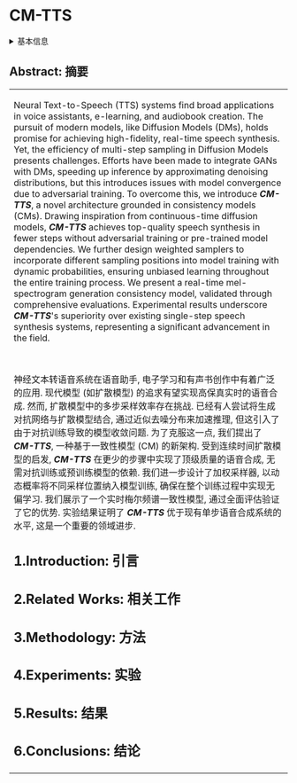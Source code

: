 # CM-TTS

<details>
<summary>基本信息</summary>

- 标题: "CM-TTS: Enhancing Real Time Text-to-Speech Synthesis Efficiency through Weighted Samplers and Consistency Models"
- 作者:
  - 01 Xiang Li
  - 02 Fan Bu
  - 03 Ambuj Mehrish
  - 04 Yingting Li
  - 05 Jiale Han
  - 06 Bo Cheng
  - 07 Soujanya Poria
- 链接:
  - [ArXiv](https://arxiv.org/abs/2404.00569)
  - [Publication](https://doi.org/10.18653/v1/2024.findings-naacl.240)
  - [Github](https://github.com/XiangLi2022/CM-TTS)
  - [Demo](https://cmtts.vercel.app/)
- 文件:
  - [ArXiv](../Diffusion/_PDF/2404.00569v1__CM-TTS__Enhancing_Real_Time_Text-to-Speech_Synthesis_Efficiency_through_Weighted_Samplers_and_Consistency_Models.pdf)
  - [Publication](../Diffusion/_PDF/2404.00569p0__CM-TTS__NAACL2024.pdf)

</details>

## Abstract: 摘要

<table>
<tr>
<td width="50%">

Neural Text-to-Speech (TTS) systems find broad applications in voice assistants, e-learning, and audiobook creation.
The pursuit of modern models, like Diffusion Models (DMs), holds promise for achieving high-fidelity, real-time speech synthesis.
Yet, the efficiency of multi-step sampling in Diffusion Models presents challenges.
Efforts have been made to integrate GANs with DMs, speeding up inference by approximating denoising distributions, but this introduces issues with model convergence due to adversarial training.
To overcome this, we introduce ***CM-TTS***, a novel architecture grounded in consistency models (CMs).
Drawing inspiration from continuous-time diffusion models, ***CM-TTS*** achieves top-quality speech synthesis in fewer steps without adversarial training or pre-trained model dependencies.
We further design weighted samplers to incorporate different sampling positions into model training with dynamic probabilities, ensuring unbiased learning throughout the entire training process.
We present a real-time mel-spectrogram generation consistency model, validated through comprehensive evaluations.
Experimental results underscore ***CM-TTS***'s superiority over existing single-step speech synthesis systems, representing a significant advancement in the field.

</details>
<br>

神经文本转语音系统在语音助手, 电子学习和有声书创作中有着广泛的应用.
现代模型 (如扩散模型) 的追求有望实现高保真实时的语音合成.
然而, 扩散模型中的多步采样效率存在挑战.
已经有人尝试将生成对抗网络与扩散模型结合, 通过近似去噪分布来加速推理, 但这引入了由于对抗训练导致的模型收敛问题.
为了克服这一点, 我们提出了 ***CM-TTS***, 一种基于一致性模型 (CM) 的新架构.
受到连续时间扩散模型的启发, ***CM-TTS*** 在更少的步骤中实现了顶级质量的语音合成, 无需对抗训练或预训练模型的依赖.
我们进一步设计了加权采样器, 以动态概率将不同采样位置纳入模型训练, 确保在整个训练过程中实现无偏学习.
我们展示了一个实时梅尔频谱一致性模型, 通过全面评估验证了它的优势.
实验结果证明了 ***CM-TTS*** 优于现有单步语音合成系统的水平, 这是一个重要的领域进步.

## 1.Introduction: 引言

## 2.Related Works: 相关工作

## 3.Methodology: 方法

## 4.Experiments: 实验

## 5.Results: 结果

## 6.Conclusions: 结论
